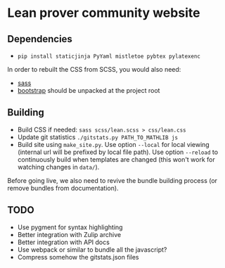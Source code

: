 # Lean prover community website

## Dependencies

* `pip install staticjinja PyYaml mistletoe pybtex pylatexenc`

In order to rebuilt the CSS from SCSS, you would also need:

* [sass](https://sass-lang.com/)
* [bootstrap](https://github.com/twbs/bootstrap/archive/v4.4.1.zip)
  should be unpacked at the project root

## Building

* Build CSS if needed: `sass scss/lean.scss > css/lean.css`
* Update git statistics `./gitstats.py PATH_TO_MATHLIB js`
* Build site using `make_site.py`. Use option `--local` for local
  viewing (internal url will be prefixed by local file path).
  Use option `--reload` to continuously build when templates are
  changed (this won't work for watching changes in `data/`).

Before going live, we also need to revive the bundle building process
(or remove bundles from documentation).

## TODO

* Use pygment for syntax highlighting
* Better integration with Zulip archive
* Better integration with API docs
* Use webpack or similar to bundle all the javascript?
* Compress somehow the gitstats.json files
